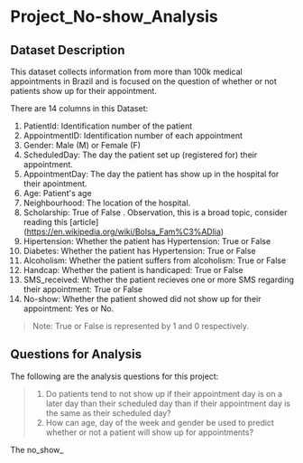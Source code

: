 # Project_No-show_Analysis
## Dataset Description
This dataset collects information from more than 100k medical appointments in Brazil and is focused on the question of whether or not patients show up for their appointment.

There are 14 columns in this Dataset:

1. PatientId: Identification number of the patient
2. AppointmentID: Identification number of each appointment
3. Gender: Male (M) or Female (F)
4. ScheduledDay: The day the patient set up (registered for) their appointment.
5. AppointmentDay: The day the patient has show up in the hospital for their apointment.
6. Age: Patient's age
7. Neighbourhood: The location of the hospital.
8. Scholarship: True of False . Observation, this is a broad topic, consider reading this [article] (https://en.wikipedia.org/wiki/Bolsa_Fam%C3%ADlia)
9. Hipertension: Whether the patient has Hypertension: True or False
10. Diabetes: Whether the patient has Hypertension: True or False
11. Alcoholism: Whether the patient suffers from alcoholism: True or False
12. Handcap: Whether the patient is handicaped: True or False
13. SMS_received: Whether the patient recieves one or more SMS regarding their appointment: True or False
14. No-show: Whether the patient showed did not show up for their appointment: Yes or No.
> Note: True or False is represented by 1 and 0 respectively.

## Questions for Analysis
The following are the analysis questions for this project:

> 1. Do patients tend to not show up if their appointment day is on a later day than their scheduled day than if their appointment day is the same as their scheduled day?
> 2. How can age, day of the week and gender be used to predict whether or not a patient will show up for appointments?

The no_show_
